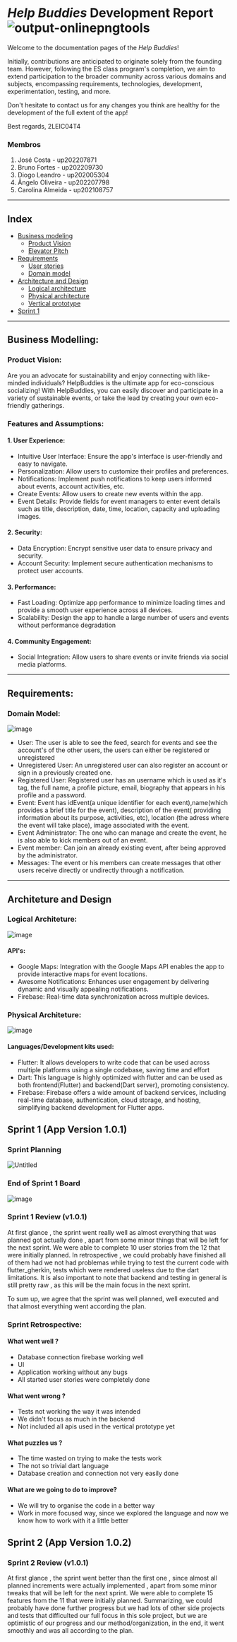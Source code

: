 # _Help Buddies_ Development Report ![output-onlinepngtools](https://github.com/FEUP-LEIC-ES-2023-24/2LEIC04T4/assets/131660816/907044b1-9633-4905-b55f-7c15e947e7cb)

Welcome to the documentation pages of the _Help Buddies_!

Initially, contributions are anticipated to originate solely from the founding team. However, following the ES class program's completion, we aim to extend participation to the broader community across various domains and subjects, encompassing requirements, technologies, development, experimentation, testing, and more.

Don't hesitate to contact us for any changes you think are healthy for the development of the full extent of the app!

Best regards, 2LEIC04T4

### Membros

1. José Costa - up202207871 
2. Bruno Fortes - up202209730
4. Diogo Leandro - up202005304
3. Ângelo Oliveira - up202207798
5. Carolina Almeida - up202108757
---
## Index

* [Business modeling](#Business-Modelling)
  * [Product Vision](#Product-Vision)
  * [Elevator Pitch](#Elevator-Pitch)
* [Requirements](#Requirements)
  * [User stories](https://github.com/orgs/FEUP-LEIC-ES-2023-24/projects/68/views/1?filterQuery=User+Story)
  * [Domain model](#Domain-Model)
* [Architecture and Design]()
  * [Logical architecture](#Logical-Architeture)
  * [Physical architecture](#Physical-Architeture)
  * [Vertical prototype](#Vertical-Prototype)
 * [Sprint 1](https://github.com/FEUP-LEIC-ES-2023-24/2LEIC04T4/blob/Sprint1/README.md#sprint-1-app-version-101) 

---

## Business Modelling:

### Product Vision:

Are you an advocate for sustainability and enjoy connecting with like-minded individuals? HelpBuddies is the ultimate app for eco-conscious socializing! With HelpBuddies, you can easily discover and participate in a variety of sustainable events, or take the lead by creating your own eco-friendly gatherings.

### Features and Assumptions:
#### 1. User Experience:
* Intuitive User Interface: Ensure the app's interface is user-friendly and easy to navigate.
* Personalization: Allow users to customize their profiles and preferences.
* Notifications: Implement push notifications to keep users informed about events, account activities, etc.
* Create Events: Allow users to create new events within the app. 
* Event Details: Provide fields for event managers to enter event details such as title, description, date, time, location, capacity and uploading images.
#### 2. Security:
* Data Encryption: Encrypt sensitive user data to ensure privacy and security.
* Account Security: Implement secure authentication mechanisms to protect user accounts.
#### 3. Performance:
* Fast Loading: Optimize app performance to minimize loading times and provide a smooth user experience across all devices.
* Scalability: Design the app to handle a large number of users and events without performance degradation
#### 4. Community Engagement:
* Social Integration: Allow users to share events or invite friends via social media platforms.

---

## Requirements:

### Domain Model:
![image](https://github.com/FEUP-LEIC-ES-2023-24/2LEIC04T4/assets/131660816/68c24aec-6055-46ac-80f5-8966820f7c88)

* User: The user is able to see the feed, search for events and see the account's of the other users, the users can either be registered or unregistered
* Unregistered User: An unregistered user can also register an account or sign in a previously created one.
* Registered User: Registered user has an username which is used as it's tag, the full name, a profile picture, email, biography that appears in his profile and a password.
* Event: Event has idEvent(a unique identifier for each event),name(which provides a brief title for the event), description of the event( providing information about its purpose, activities, etc), location (the adress where the event will take place), image associated with the event.
* Event Administrator: The one who can manage and create the event, he is also able to kick members out of an event.
* Event member: Can join an already existing event, after being approved by the administrator.
* Messages: The event or his members can create messages that other users receive directly or undirectly through a notification.

---

## Architeture and Design

### Logical Architeture:
![image](https://github.com/FEUP-LEIC-ES-2023-24/2LEIC04T4/assets/131660816/643ec387-0691-4778-b7ec-a3492d0dff5d)

#### API's:
* Google Maps: Integration with the Google Maps API enables the app to provide interactive maps for event locations.
* Awesome Notifications: Enhances user engagement by delivering dynamic and visually appealing notifications.
* Firebase: Real-time data synchronization across multiple devices.

### Physical Architeture:
![image](https://github.com/FEUP-LEIC-ES-2023-24/2LEIC04T4/assets/131660816/bbdc0a99-0d38-4221-8fb9-1731cc1bf5c2)

#### Languages/Development kits used:
* Flutter: It allows developers to write code that can be used across multiple platforms using a single codebase, saving time and effort
* Dart: This language is highly optimized with flutter and can be used as both frontend(Flutter) and backend(Dart server), promoting consistency.
* Firebase: Firebase offers a wide amount of backend services, including real-time database, authentication, cloud storage, and hosting, simplifying backend development for Flutter apps.


## Sprint 1 (App Version 1.0.1)


### Sprint Planning

![Untitled](https://github.com/FEUP-LEIC-ES-2023-24/2LEIC04T4/assets/131660816/5bdc734c-c686-4680-8601-f419ebc39169)

### End of Sprint 1 Board

![image](https://github.com/FEUP-LEIC-ES-2023-24/2LEIC04T4/assets/131660816/cc788382-acba-49e2-b14a-ad7134d47f55)

### Sprint 1 Review (v1.0.1)

At first glance , the sprint went really well as almost everything that was planned got actually done , apart from some minor things that will be left for the next sprint. We were able to complete 10 user stories from the 12 that were initially planned. In retrospective , we could probably have finished all of them had we not had problemas while trying to test the current code with flutter_gherkin, tests which were rendered useless due to the dart limitations. It is also important to note that backend and testing in general is still pretty raw , as this will be the main focus in the next sprint.

To sum up, we agree that the sprint was well planned, well executed and that almost everything went according the plan.


### Sprint Retrospective:

#### What went well ?
- Database connection firebase working well
- UI
- Application working without any bugs
- All started user stories were completely done

#### What went wrong ?
- Tests not working the way it was intended
- We didn't focus as much in the backend
- Not included all apis used in the vertical prototype yet

#### What puzzles us ?
- The time wasted on trying to make the tests work
- The not so trivial dart language
- Database creation and connection not very easily done

#### What are we going to do to improve?
- We will try to organise the code in a better way
- Work in more focused way, since we explored the language and now we know how to work with it a little better

## Sprint 2 (App Version 1.0.2)

### Sprint 2 Review (v1.0.1)

At first glance , the sprint went better than the first one , since almost all planned increments were actually implemented , apart from some minor tweaks that will be left for the next sprint. We were able to complete 15 features from the 11 that were initially planned. Summarizing, we could probably have done further progress but we had lots of other side projects and tests that difficulted our full focus in this sole project, but we are optimistic of our progress and our method/organization, in the end, it went smoothly and was all according to the plan.
